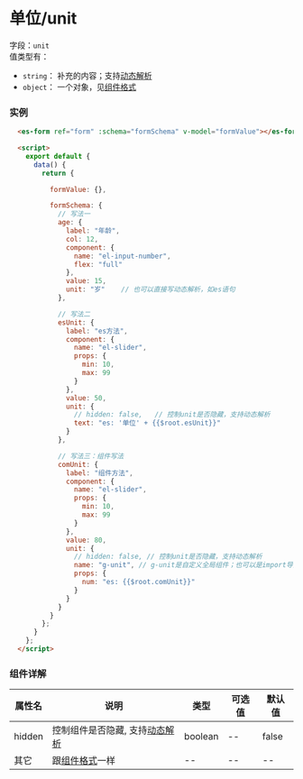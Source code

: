 # 单位/unit

字段：`unit`<br/>
值类型有：
- `string`： 补充的内容；支持[动态解析](./parse.md)
- `object`： 一个对象，见[组件格式](./com-format.md)

<style lang="scss">
.demo-block {
  /* .es-form .es-form-unit {
    font-family: "Helvetica Neue",Helvetica,"PingFang SC","Hiragino Sans GB","Microsoft YaHei","\5FAE\8F6F\96C5\9ED1",Arial,sans-serif;
  } */

  .el-slider {
    margin-left: 12px;
    margin-right: 12px;
  }
}
</style>

### 实例

<ClientOnly>
  <demo-block hash="#/unit">

  ```html
    <es-form ref="form" :schema="formSchema" v-model="formValue"></es-form>

    <script>
      export default {
        data() {
          return {

            formValue: {},

            formSchema: {
              // 写法一
              age: {
                label: "年龄",
                col: 12,
                component: {
                  name: "el-input-number",
                  flex: "full"
                },
                value: 15,
                unit: "岁"    // 也可以直接写动态解析，如es语句
              },

              // 写法二
              esUnit: {
                label: "es方法",
                component: {
                  name: "el-slider",
                  props: {
                    min: 10,
                    max: 99
                  }
                },
                value: 50,
                unit: {
                  // hidden: false,   // 控制unit是否隐藏，支持动态解析
                  text: "es: '单位' + {{$root.esUnit}}"
                }
              },

              // 写法三：组件写法
              comUnit: {
                label: "组件方法",
                component: {
                  name: "el-slider",
                  props: {
                    min: 10,
                    max: 99
                  }
                },
                value: 80,
                unit: {
                  // hidden: false, // 控制unit是否隐藏，支持动态解析
                  name: "g-unit", // g-unit是自定义全局组件；也可以是import导入的局部组件
                  props: {
                    num: "es: {{$root.comUnit}}"
                  }
                }
              }
            }
          };
        }
      };
    </script>
  ```
  </demo-block>
</ClientOnly>

### 组件详解

| 属性名 | 说明 | 类型 | 可选值| 默认值
| -- | -- | -- | -- | -- 
| hidden | 控制组件是否隐藏, 支持[动态解析](./parse.md) | boolean | -- | false
| 其它 | 跟[组件格式](./com-format.md)一样 | -- | -- | --
